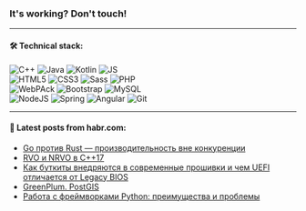 ### It's working? Don't touch!

---

#### 🛠️ Technical stack:

![C++](https://img.shields.io/badge/C++-informational?logo=c%2B%2B&style=flat&logoColor=white&color=9C033A)
![Java](https://img.shields.io/badge/Java-informational?logo=java&style=flat&logoColor=white&color=007396)
![Kotlin](https://img.shields.io/badge/Kotlin-informational?logo=Kotlin&style=flat&logoColor=white&color=0095D5)
![JS](https://img.shields.io/badge/JS-informational?logo=javaScript&style=flat&logoColor=black&color=F7Df1E) <br>
![HTML5](https://img.shields.io/badge/HTML5-informational?logo=html5&style=flat&logoColor=white&color=E34F26)
![CSS3](https://img.shields.io/badge/CSS3-informational?logo=css3&style=flat&logoColor=white&color=157286)
![Sass](https://img.shields.io/badge/Saas-informational?logo=sass&style=flat&logoColor=white&color=hotpink)
![PHP](https://img.shields.io/badge/PHP-informational?logo=php&style=flat&logoColor=white&color=777BB4) <br>
![WebPAck](https://img.shields.io/badge/WebPack-informational?logo=webPack&style=flat&logoColor=white&color=FF6F00)
![Bootstrap](https://img.shields.io/badge/Bootstrap-informational?logo=Bootstrap&style=flat&logoColor=white&color=7952B3)
![MySQL](https://img.shields.io/badge/MySQL-informational?logo=MySQL&style=flat&logoColor=white&color=00f) <br>
![NodeJS](https://img.shields.io/badge/NodeJS-informational?logo=node.js&style=flat&logoColor=white&color=43853D)
![Spring](https://img.shields.io/badge/Spring-informational?logo=Spring&style=flat&logoColor=white&color=0A9EDC)
![Angular](https://img.shields.io/badge/Vue-informational?logo=vue.js&style=flat&logoColor=white&color=red)
![Git](https://img.shields.io/badge/Git-informational?logo=git&style=flat&logoColor=white&color=darkorange)

___

#### 💬 Latest posts from habr.com:

<!-- BLOG-POST-LIST:START -->
- [Go против Rust — производительность вне конкуренции](https://habr.com/ru/post/668166/?utm_source=habrahabr&utm_medium=rss&utm_campaign=668166)
- [RVO и NRVO в C++17](https://habr.com/ru/post/666330/?utm_source=habrahabr&utm_medium=rss&utm_campaign=666330)
- [Как буткиты внедряются в современные прошивки и чем UEFI отличается от Legacy BIOS](https://habr.com/ru/post/668154/?utm_source=habrahabr&utm_medium=rss&utm_campaign=668154)
- [GreenPlum. PostGIS](https://habr.com/ru/post/667986/?utm_source=habrahabr&utm_medium=rss&utm_campaign=667986)
- [Работа с фреймворками Python: преимущества и проблемы](https://habr.com/ru/post/668138/?utm_source=habrahabr&utm_medium=rss&utm_campaign=668138)
<!-- BLOG-POST-LIST:END -->
